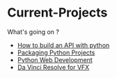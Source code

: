 # Current-Projects
What's going on ?

- [How to build an API with python](https://towardsdatascience.com/how-to-build-your-first-python-package-6a00b02635c9)
- [Packaging Python Projects](https://packaging.python.org/en/latest/tutorials/packaging-projects/)
- [Python Web Development](https://blog.miguelgrinberg.com/post/the-flask-mega-tutorial-part-i-hello-world)
- [Da Vinci Resolve for VFX](https://www.blackmagicdesign.com/products/davinciresolve/training)
